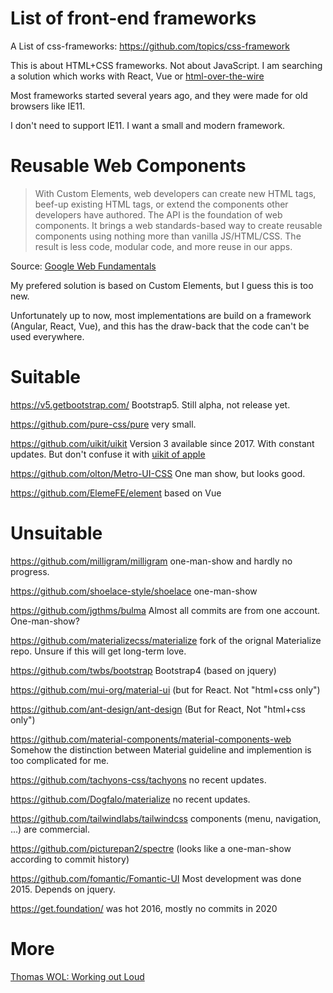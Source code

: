 # List of front-end frameworks

A List of css-frameworks: https://github.com/topics/css-framework

This is about HTML+CSS frameworks. Not about JavaScript. I am searching a solution which works with React, Vue or [html-over-the-wire](https://github.com/guettli/html-over-the-wire)

Most frameworks started several years ago, and they were made for old browsers like IE11.

I don't need to support IE11. I want a small and modern framework.

# Reusable Web Components

> With Custom Elements, web developers can create new HTML tags, beef-up existing HTML tags, 
> or extend the components other developers have authored. The API is the foundation of web components. 
> It brings a web standards-based way to create reusable components using nothing more than vanilla JS/HTML/CSS. 
> The result is less code, modular code, and more reuse in our apps.

Source: [Google Web Fundamentals](https://developers.google.com/web/fundamentals/web-components/customelements)

My prefered solution is based on Custom Elements, but I guess this is too new.

Unfortunately up to now, most implementations are build on a framework (Angular, React, Vue), and this
has the draw-back that the code can't be used everywhere.


# Suitable

https://v5.getbootstrap.com/ Bootstrap5. Still alpha, not release yet.

https://github.com/pure-css/pure very small.

https://github.com/uikit/uikit Version 3 available since 2017. With constant updates. But don't confuse it with [uikit of apple](https://developer.apple.com/documentation/uikit)

https://github.com/olton/Metro-UI-CSS One man show, but looks good.

https://github.com/ElemeFE/element based on Vue

# Unsuitable



https://github.com/milligram/milligram one-man-show and hardly no progress.

https://github.com/shoelace-style/shoelace one-man-show

https://github.com/jgthms/bulma Almost all commits are from one account. One-man-show?

https://github.com/materializecss/materialize fork of the orignal Materialize repo. Unsure if this will get long-term love.

https://github.com/twbs/bootstrap Bootstrap4 (based on jquery)

https://github.com/mui-org/material-ui (but for React. Not "html+css only")

https://github.com/ant-design/ant-design (But for React, Not "html+css only")

https://github.com/material-components/material-components-web Somehow the distinction between Material guideline and implemention is too complicated for me.

https://github.com/tachyons-css/tachyons no recent updates.

https://github.com/Dogfalo/materialize no recent updates.

https://github.com/tailwindlabs/tailwindcss components (menu, navigation, ...) are commercial.

https://github.com/picturepan2/spectre (looks like a one-man-show according to commit history)

https://github.com/fomantic/Fomantic-UI Most development was done 2015. Depends on jquery.

https://get.foundation/ was hot 2016, mostly no commits in 2020


# More

[Thomas WOL: Working out Loud](https://github.com/guettli/wol)
